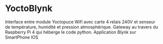 # YoctoBlynk

Interface entre module Yoctopuce Wifi avec carte 4 relais 240V et senseur de température, humidité et pression atmosphérique.
Gateway au travers du Raspberry Pi 4 qui héberge le code python.
Application Blynk sur SmartPhone IOS
